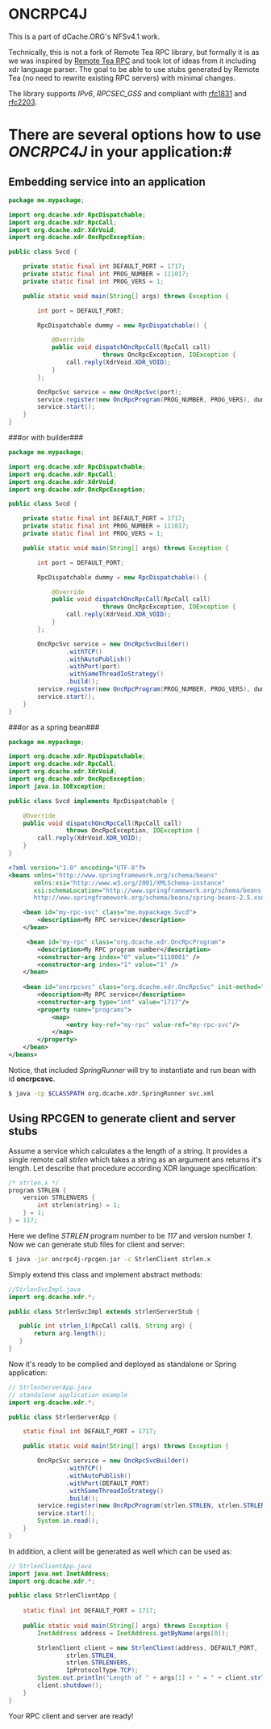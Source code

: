 ONCRPC4J
========

This is a part of dCache.ORG's NFSv4.1 work.

Technically, this is not a fork of Remote Tea RPC library, but formally it is as
we was inspired by [Remote Tea RPC](http://remotetea.sourceforge.net/) and took
lot of ideas from it including xdr language parser. The goal to be able to use
stubs generated by Remote Tea (no need to rewrite existing RPC servers) with
minimal changes.

The library supports *IPv6*, *RPCSEC_GSS* and compliant with [rfc1831](http://www.ietf.org/rfc/rfc1831.txt) and [rfc2203](http://www.ietf.org/rfc/rfc2203.txt).


# There are several options how to use *ONCRPC4J* in your application:#

Embedding service into an application
-------------------------------------

```java
package me.mypackage;

import org.dcache.xdr.RpcDispatchable;
import org.dcache.xdr.RpcCall;
import org.dcache.xdr.XdrVoid;
import org.dcache.xdr.OncRpcException;

public class Svcd {

    private static final int DEFAULT_PORT = 1717;
    private static final int PROG_NUMBER = 111017;
    private static final int PROG_VERS = 1;

    public static void main(String[] args) throws Exception {

        int port = DEFAULT_PORT;

        RpcDispatchable dummy = new RpcDispatchable() {

            @Override
            public void dispatchOncRpcCall(RpcCall call)
                          throws OncRpcException, IOException {
                call.reply(XdrVoid.XDR_VOID);
            }
        };

        OncRpcSvc service = new OncRpcSvc(port);
        service.register(new OncRpcProgram(PROG_NUMBER, PROG_VERS), dummy);
        service.start();
    }
}
```

###or with builder###

```java
package me.mypackage;

import org.dcache.xdr.RpcDispatchable;
import org.dcache.xdr.RpcCall;
import org.dcache.xdr.XdrVoid;
import org.dcache.xdr.OncRpcException;

public class Svcd {

    private static final int DEFAULT_PORT = 1717;
    private static final int PROG_NUMBER = 111017;
    private static final int PROG_VERS = 1;

    public static void main(String[] args) throws Exception {

        int port = DEFAULT_PORT;

        RpcDispatchable dummy = new RpcDispatchable() {

            @Override
            public void dispatchOncRpcCall(RpcCall call)
                          throws OncRpcException, IOException {
                call.reply(XdrVoid.XDR_VOID);
            }
        };

        OncRpcSvc service = new OncRpcSvcBuilder()
                .withTCP()
                .withAutoPublish()
                .withPort(port)
                .withSameThreadIoStrategy()
                .build();
        service.register(new OncRpcProgram(PROG_NUMBER, PROG_VERS), dummy);
        service.start();
    }
}
```

###or as a spring bean###

```java
package me.mypackage;

import org.dcache.xdr.RpcDispatchable;
import org.dcache.xdr.RpcCall;
import org.dcache.xdr.XdrVoid;
import org.dcache.xdr.OncRpcException;
import java.io.IOException;

public class Svcd implements RpcDispatchable {

    @Override
    public void dispatchOncRpcCall(RpcCall call)
                throws OncRpcException, IOException {
        call.reply(XdrVoid.XDR_VOID);
    }
}
```

```xml
<?xml version="1.0" encoding="UTF-8"?>
<beans xmlns="http://www.springframework.org/schema/beans"
       xmlns:xsi="http://www.w3.org/2001/XMLSchema-instance"
       xsi:schemaLocation="http://www.springframework.org/schema/beans
       http://www.springframework.org/schema/beans/spring-beans-2.5.xsd">

    <bean id="my-rpc-svc" class="me.mypackage.Svcd">
        <description>My RPC service</description>
    </bean>

     <bean id="my-rpc" class="org.dcache.xdr.OncRpcProgram">
        <description>My RPC program number</description>
        <constructor-arg index="0" value="1110001" />
        <constructor-arg index="1" value="1" />
    </bean>
    
    <bean id="oncrpcsvc" class="org.dcache.xdr.OncRpcSvc" init-method="start" destroy-method="stop">
        <description>My RPC service</description>
        <constructor-arg type="int" value="1717"/>
        <property name="programs">
            <map>
                <entry key-ref="my-rpc" value-ref="my-rpc-svc"/>
            </map>
        </property>
    </bean>
</beans>
```

Notice, that included *SpringRunner* will try to instantiate and run bean with id __oncrpcsvc__.


```sh
$ java -cp $CLASSPATH org.dcache.xdr.SpringRunner svc.xml
```

Using RPCGEN to generate client and server stubs
------------------------------------------------

Assume a service which calculates a the length of a string. It provides a single remote call *strlen* which takes a string as an argument ans returns it's length. Let describe that procedure according XDR language specification:

```c
/* strlen.x */
program STRLEN {
    version STRLENVERS {
        int strlen(string) = 1;
    } = 1;
} = 117;
```
Here we define *STRLEN* program number to be *117* and version number *1*. Now we can generate stub files for client and server:

```sh
$ java -jar oncrpc4j-rpcgen.jar -c StrlenClient strlen.x 
```
Simply extend this class and implement abstract methods:

```java
//StrlenSvcImpl.java
import org.dcache.xdr.*;

public class StrlenSvcImpl extends strlenServerStub {

   public int strlen_1(RpcCall call$, String arg) {
       return arg.length();
   }
}
```

Now it's ready to be complied and deployed as standalone or Spring application:

```java
// StrlenServerApp.java
// standalone application example
import org.dcache.xdr.*;

public class StrlenServerApp {

    static final int DEFAULT_PORT = 1717;

    public static void main(String[] args) throws Exception {

        OncRpcSvc service = new OncRpcSvcBuilder()
                .withTCP()
                .withAutoPublish()
                .withPort(DEFAULT_PORT)
                .withSameThreadIoStrategy()
                .build();
        service.register(new OncRpcProgram(strlen.STRLEN, strlen.STRLENVERS), new StrlenSvcImpl());
        service.start();
        System.in.read();
    }
}
```

In addition, a client will be generated as well which can be used as:

```java
// StrlenClientApp.java
import java.net.InetAddress;
import org.dcache.xdr.*;

public class StrlenClientApp {
  
    static final int DEFAULT_PORT = 1717;
    
    public static void main(String[] args) throws Exception {
        InetAddress address = InetAddress.getByName(args[0]);

        StrlenClient client = new StrlenClient(address, DEFAULT_PORT,
                strlen.STRLEN,
                strlen.STRLENVERS,
                IpProtocolType.TCP);
        System.out.println("Length of " + args[1] + " = " + client.strlen_1(args[1]));
        client.shutdown();
    }
}
```

Your RPC client and server are ready!
